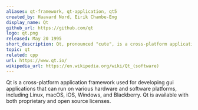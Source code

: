 ```yaml
---
aliases: qt-framework, qt-application, qt5
created_by: Haavard Nord, Eirik Chambe-Eng
display_name: Qt
github_url: https://github.com/qt
logo: qt.png
released: May 20 1995
short_description: Qt, pronounced "cute", is a cross-platform application development framework.
topic: qt
related: cpp
url: https://www.qt.io/
wikipedia_url: https://en.wikipedia.org/wiki/Qt_(software)
---
```

Qt is a cross-platform application framework used for developing gui applications that can run on various hardware and software platforms, including Linux, macOS, iOS, Windows, and Blackberry. Qt is available with both proprietary and open source licenses.

